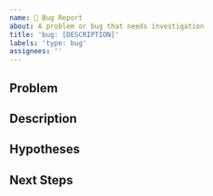 ```yaml
---
name: 🐛 Bug Report
about: A problem or bug that needs investigation
title: 'bug: [DESCRIPTION]'
labels: 'type: bug'
assignees: ''
---
```


## Problem


## Description


## Hypotheses


## Next Steps
